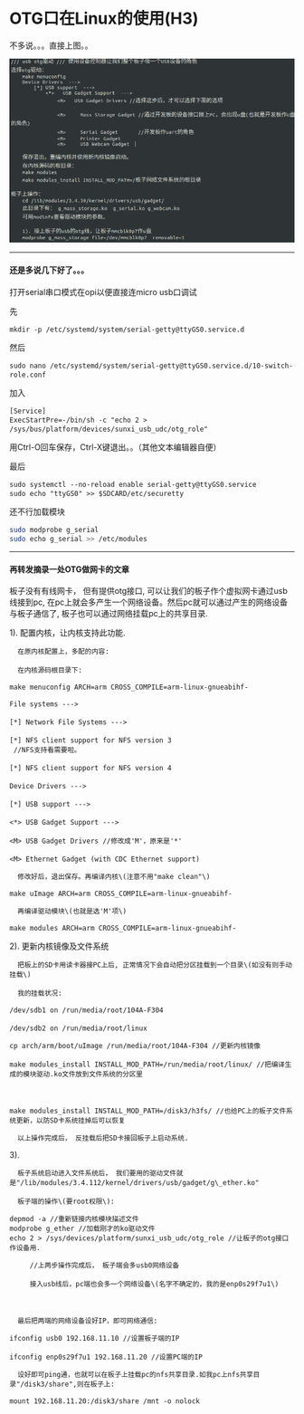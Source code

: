 # OTG口在Linux的使用\(H3\)

不多说。。。直接上图。。

![](/assets/3-1.png)

---

#### 还是多说几下好了。。。

打开serial串口模式在opi以便直接连micro usb口调试

先

```
mkdir -p /etc/systemd/system/serial-getty@ttyGS0.service.d
```

然后

```
sudo nano /etc/systemd/system/serial-getty@ttyGS0.service.d/10-switch-role.conf
```

加入

```
[Service]
ExecStartPre=-/bin/sh -c "echo 2 > /sys/bus/platform/devices/sunxi_usb_udc/otg_role"
```

用Ctrl-O回车保存，Ctrl-X键退出。。（其他文本编辑器自便）

最后

```
sudo systemctl --no-reload enable serial-getty@ttyGS0.service
sudo echo "ttyGS0" >> $SDCARD/etc/securetty
```

还不行加载模块

```bash
sudo modprobe g_serial
sudo echo g_serial >> /etc/modules
```

---

#### 再转发摘录一处OTG做网卡的文章

板子没有有线网卡， 但有提供otg接口, 可以让我们的板子作个虚拟网卡通过usb线接到pc, 在pc上就会多产生一个网络设备。然后pc就可以通过产生的网络设备与板子通信了, 板子也可以通过网络挂载pc上的共享目录.



  1\). 配置内核，让内核支持此功能.

      在原内核配置上，多配的内容:

      在内核源码根目录下:

```
make menuconfig ARCH=arm CROSS_COMPILE=arm-linux-gnueabihf-
```



```
File systems --->

[*] Network File Systems --->

[*] NFS client support for NFS version 3
 //NFS支持看需要啦。

[*] NFS client support for NFS version 4

Device Drivers --->

[*] USB support --->

<*> USB Gadget Support --->

<M> USB Gadget Drivers //修改成'M'，原来是'*'

<M> Ethernet Gadget (with CDC Ethernet support) 
```



      修改好后，退出保存。再编译内核\(注意不用"make clean"\)

```
make uImage ARCH=arm CROSS_COMPILE=arm-linux-gnueabihf-
```



      再编译驱动模块\(也就是选'M'项\)

```
make modules ARCH=arm CROSS_COMPILE=arm-linux-gnueabihf-
```



  2\). 更新内核镜像及文件系统

      把板上的SD卡用读卡器接PC上后, 正常情况下会自动把分区挂载到一个目录\(如没有则手动挂载\)

      我的挂载状况:

```
/dev/sdb1 on /run/media/root/104A-F304

/dev/sdb2 on /run/media/root/linux
```



```
cp arch/arm/boot/uImage /run/media/root/104A-F304 //更新内核镜像

make modules_install INSTALL_MOD_PATH=/run/media/root/linux/ //把编译生成的模块驱动.ko文件放到文件系统的分区里



make modules_install INSTALL_MOD_PATH=/disk3/h3fs/ //也给PC上的板子文件系统更新，以防SD卡系统挂掉后可以恢复
```



      以上操作完成后， 反挂载后把SD卡接回板子上启动系统.



  3\).

      板子系统启动进入文件系统后， 我们要用的驱动文件就是"/lib/modules/3.4.112/kernel/drivers/usb/gadget/g\_ether.ko"

      板子端的操作\(要root权限\): 

```
depmod -a //重新链接内核模块描述文件
modprobe g_ether //加载刚才的ko驱动文件
echo 2 > /sys/devices/platform/sunxi_usb_udc/otg_role //让板子的otg接口作设备用.
```



         //上两步操作完成后， 板子端会多usb0网络设备

         接入usb线后，pc端也会多一个网络设备\(名字不确定的，我的是enp0s29f7u1\)



      最后把两端的网络设备设好IP，即可网络通信:

```
ifconfig usb0 192.168.11.10 //设置板子端的IP

ifconfig enp0s29f7u1 192.168.11.20 //设置PC端的IP
```



      设好即可ping通，也就可以在板子上挂载pc的nfs共享目录.如我pc上nfs共享目录"/disk3/share",则在板子上:

```
mount 192.168.11.20:/disk3/share /mnt -o nolock
```



